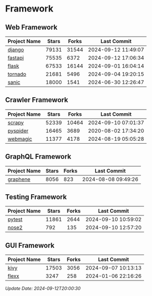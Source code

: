 # Framework

## Web Framework
| Project Name | Stars | Forks | Last Commit |
| ------------ | ----- | ----- | ----------- |
| [django](https://github.com/django/django) | 79131 | 31544 | 2024-09-12 11:49:07 |
| [fastapi](https://github.com/fastapi/fastapi) | 75535 | 6372 | 2024-09-12 17:06:34 |
| [flask](https://github.com/pallets/flask) | 67533 | 16144 | 2024-09-01 16:04:14 |
| [tornado](https://github.com/tornadoweb/tornado) | 21681 | 5496 | 2024-09-04 19:20:15 |
| [sanic](https://github.com/sanic-org/sanic) | 18000 | 1541 | 2024-06-30 12:26:47 |

## Crawler Framework
| Project Name | Stars | Forks | Last Commit |
| ------------ | ----- | ----- | ----------- |
| [scrapy](https://github.com/scrapy/scrapy) | 52339 | 10464 | 2024-09-10 07:01:37 |
| [pyspider](https://github.com/binux/pyspider) | 16465 | 3689 | 2020-08-02 17:34:20 |
| [webmagic](https://github.com/code4craft/webmagic) | 11377 | 4178 | 2024-08-19 05:05:28 |

## GraphQL Framework
| Project Name | Stars | Forks | Last Commit |
| ------------ | ----- | ----- | ----------- |
| [graphene](https://github.com/graphql-python/graphene) | 8056 | 823 | 2024-08-08 09:49:26 |

## Testing Framework
| Project Name | Stars | Forks | Last Commit |
| ------------ | ----- | ----- | ----------- |
| [pytest](https://github.com/pytest-dev/pytest) | 11861 | 2644 | 2024-09-10 10:59:02 |
| [nose2](https://github.com/nose-devs/nose2) | 792 | 135 | 2024-09-10 12:57:20 |

## GUI Framework
| Project Name | Stars | Forks | Last Commit |
| ------------ | ----- | ----- | ----------- |
| [kivy](https://github.com/kivy/kivy) | 17503 | 3056 | 2024-09-07 10:13:13 |
| [flexx](https://github.com/flexxui/flexx) | 3247 | 258 | 2024-01-06 22:16:26 |

*Update Date: 2024-09-12T20:00:30*
